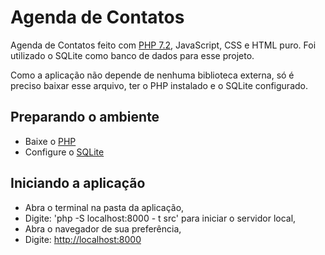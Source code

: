 # Agenda de Contatos

Agenda de Contatos feito com [PHP 7.2](https://www.php.net/), JavaScript, CSS e HTML puro. Foi utilizado o SQLite como banco de dados para esse projeto.

Como a aplicação não depende de nenhuma biblioteca externa, só é preciso baixar esse arquivo, ter o PHP instalado e o SQLite configurado.

## Preparando o ambiente

- Baixe o [PHP](https://www.php.net/manual/pt_BR/install.php)
- Configure o [SQLite](https://www.php.net/manual/pt_BR/ref.pdo-sqlite.php)

## Iniciando a aplicação

- Abra o terminal na pasta da aplicação,
- Digite: 'php -S localhost:8000 - t src' para iniciar o servidor local,
- Abra o navegador de sua preferência,
- Digite: <http://localhost:8000>
